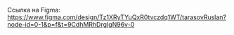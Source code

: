 Ссылка на Figma: https://www.figma.com/design/Tz1XRyTYuQxR0tvczdq1WT/tarasovRuslan?node-id=0-1&p=f&t=9CdhMRhDrgIgN96v-0
